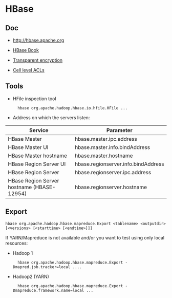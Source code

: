 # HBase

## Doc

* http://hbase.apache.org

* [HBase Book](http://hbase.apache.org/book.html)
* [Transparent encryption](http://hbase.apache.org/book.html#hbase.encryption.server)
* [Cell level ACLs](http://hbase.apache.org/book.html#hbase.accesscontrol.configuration)

## Tools

* HFile inspection tool

        hbase org.apache.hadoop.hbase.io.hfile.HFile ...

* Address on which the servers listen:

Service | Parameter |
--- | --- |
HBase Master           | hbase.master.ipc.address
HBase Master UI        | hbase.master.info.bindAddress
HBase Master hostname  | hbase.master.hostname
HBase Region Server UI | hbase.regionserver.info.bindAddress
HBase Region Server    | hbase.regionserver.ipc.address
HBase Region Server hostname (HBASE-12954) | hbase.regionserver.hostname
       
## Export

    hbase org.apache.hadoop.hbase.mapreduce.Export <tablename> <outputdir> [<versions> [<starttime> [<endtime>]]]
    
If YARN/Mapreduce is not available and/or you want to test using only local resources:

* Hadoop 1

        hbase org.apache.hadoop.hbase.mapreduce.Export -Dmapred.job.tracker=local ....
        
* Hadoop2 (YARN)

        hbase org.apache.hadoop.hbase.mapreduce.Export -Dmapreduce.framework.name=local ...
        

